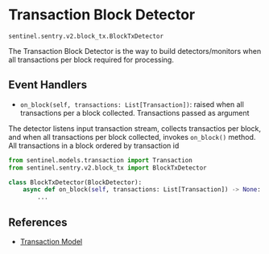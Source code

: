 # Transaction Block Detector

`sentinel.sentry.v2.block_tx.BlockTxDetector`

The Transaction Block Detector is the way to build detectors/monitors when all transactions per block 
required for processing.

## Event Handlers

- `on_block(self, transactions: List[Transaction])`: raised when all transactions per a block collected. 
  Transactions passed as argument

The detector listens input transaction stream, collects transactios per block, and when all transactions per block collected, invokes `on_block()` method. All transactions in a block ordered by transaction id

```python
from sentinel.models.transaction import Transaction
from sentinel.sentry.v2.block_tx import BlockTxDetector

class BlockTxDetector(BlockDetector):
    async def on_block(self, transactions: List[Transaction]) -> None:
        ...
```

## References

- [Transaction Model](/src/sentinel/models/transaction.py)
